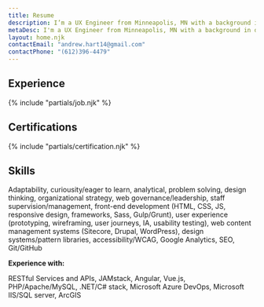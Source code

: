 ```yaml
---
title: Resume
description: I’m a UX Engineer from Minneapolis, MN with a background in designing technical solutions for government, non-profit, and advocacy-based organizations.
metaDesc: I'm a UX Engineer from Minneapolis, MN with a background in designing technical solutions for government, non-profit, and advocacy-based organizations.
layout: home.njk
contactEmail: "andrew.hart14@gmail.com"
contactPhone: "(612)396-4479"
---
```

<div class="content">
<div class="content-measure">
<div class="content-indent">
<h2>Experience</h2>
{% include "partials/job.njk" %}
</div>
</div>
</div>
<div class="content">
<div class="content-measure">
<div class="content-indent">
<h2>Certifications</h2>
{% include "partials/certification.njk" %}
</div>
</div>
</div>
<div class="content">
<div class="content-measure">
<div class="content-indent">
<h2>Skills</h2>
<p>Adaptability, curiousity/eager to learn, analytical, problem solving, design thinking, organizational strategy, web governance/leadership, staff supervision/management, front-end development (HTML, CSS, JS, responsive design, frameworks, Sass, Gulp/Grunt), user experience (prototyping, wireframing, user journeys, IA, usability testing), web content management systems (Sitecore, Drupal, WordPress), design systems/pattern libraries, accessibility/WCAG, Google Analytics, SEO, Git/GitHub
</p>
<p><strong>Experience with:</strong></p>
<p>RESTful Services and APIs, JAMstack, Angular, Vue.js, PHP/Apache/MySQL, .NET/C# stack, Microsoft Azure DevOps, Microsoft IIS/SQL server, ArcGIS</p>
</div>
</div>
</div>